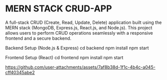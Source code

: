 # MERN STACK CRUD-APP

A full-stack CRUD (Create, Read, Update, Delete) application built using the MERN stack (MongoDB, Express.js, React.js, and Node.js). This project allows users to perform CRUD operations seamlessly with a responsive frontend and a secure backend.

Backend Setup (Node.js & Express)
cd backend
npm install
npm start

Frontend Setup (React)
cd frontend
npm install
npm start



https://github.com/user-attachments/assets/7af8b38d-1f1c-4b4c-a045-cff40345abe2

